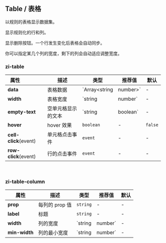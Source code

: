 ## Table / 表格

以规则的表格显示数据集。

<ex-code name="ex-table-basic">

显示规则化的行和列。

</ex-code>

<ex-code name="ex-table-delete">

显示删除按钮。一个行发生变化后表格会自动同步。

</ex-code>

<ex-code name="ex-table-width">

你可以指定某几个列的宽度，剩下的列会自动适应调整宽度。

</ex-code>

<ex-footer edit-link="https://github.com/zeit-ui/vue/edit/master/docs/en-us/components/table.md">

<h3>zi-table</h3>

| 属性&nbsp;&nbsp;&nbsp;&nbsp;&nbsp;&nbsp;&nbsp;&nbsp;&nbsp;&nbsp;&nbsp;&nbsp;&nbsp;&nbsp;&nbsp; | 描述 | 类型 | 推荐值 | 默认
| ------------------------- | ---------- | ---- |  -------------- | ------ |
| **data** | 表格数据 | `Array<string | number>` | - | `[]` |
| **width** | 表格宽度 | `string | number` | - | - |
| **empty-text** | 空单元格显示的文本 | `string | boolean` | - | `false` |
| **hover** | hover 效果  | `boolean` | - | `false` |
| **cell-click**(event) | 单元格点击事件  | `event` | - | - |
| **row-click**(event) | 行的点击事件  | `event` | - | - |

<br/>
<h3>zi-table-column</h3>

| 属性 | 描述 | 类型 | 推荐值 | 默认
| ---------- | ---------- | ---- |  -------------- | ------ |
| **prop** | 每列的 prop 值 | `string` | - | - |
| **label** | 标题 | `string` | - | - |
| **width** | 列的宽度 | `string | number` | - | - |
| **min-width** | 列的最小宽度 | `string | number` | - | - |

</ex-footer>

